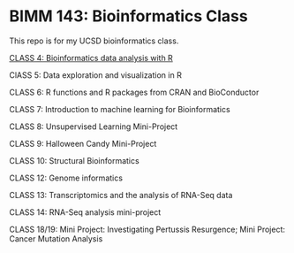 # BIMM 143: Bioinformatics Class

This repo is for my UCSD bioinformatics class. 

[CLASS 4: Bioinformatics data analysis with R](class04.md)

ClASS 5: Data exploration and visualization in R

CLASS 6: R functions and R packages from CRAN and BioConductor

CLASS 7: Introduction to machine learning for Bioinformatics

CLASS 8: Unsupervised Learning Mini-Project

CLASS 9: Halloween Candy Mini-Project 

CLASS 10: Structural Bioinformatics 

CLASS 12: Genome informatics

CLASS 13: Transcriptomics and the analysis of RNA-Seq data

CLASS 14: RNA-Seq analysis mini-project

CLASS 18/19: Mini Project: Investigating Pertussis Resurgence; Mini Project: Cancer Mutation Analysis

